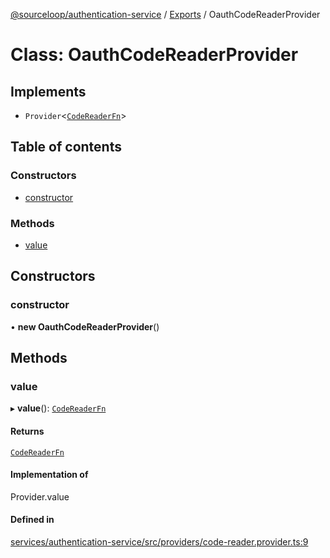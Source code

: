 [@sourceloop/authentication-service](../README.md) / [Exports](../modules.md) / OauthCodeReaderProvider

# Class: OauthCodeReaderProvider

## Implements

- `Provider`<[`CodeReaderFn`](../modules.md#codereaderfn)\>

## Table of contents

### Constructors

- [constructor](OauthCodeReaderProvider.md#constructor)

### Methods

- [value](OauthCodeReaderProvider.md#value)

## Constructors

### constructor

• **new OauthCodeReaderProvider**()

## Methods

### value

▸ **value**(): [`CodeReaderFn`](../modules.md#codereaderfn)

#### Returns

[`CodeReaderFn`](../modules.md#codereaderfn)

#### Implementation of

Provider.value

#### Defined in

[services/authentication-service/src/providers/code-reader.provider.ts:9](https://github.com/sourcefuse/loopback4-microservice-catalog/blob/bc2553587/services/authentication-service/src/providers/code-reader.provider.ts#L9)
